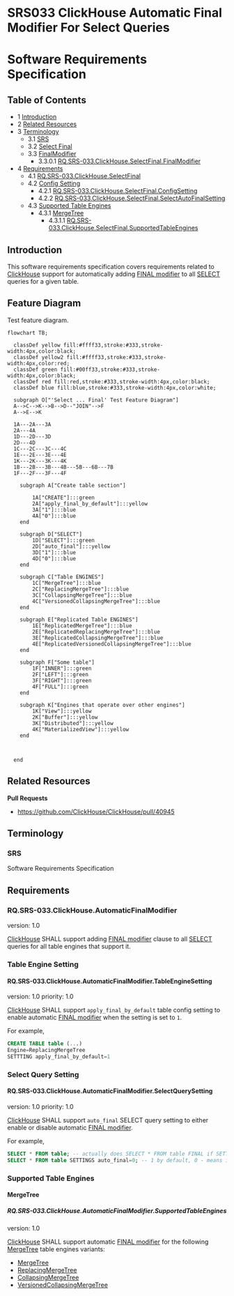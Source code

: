 # SRS033 ClickHouse Automatic Final Modifier For Select Queries
# Software Requirements Specification

## Table of Contents

* 1 [Introduction](#introduction)
* 2 [Related Resources](#related-resources)
* 3 [Terminology](#terminology)
  * 3.1 [SRS](#srs)
  * 3.2 [Select Final](#select-final)
  * 3.3 [FinalModifier](#finalmodifier)
      * 3.3.0.1 [RQ.SRS-033.ClickHouse.SelectFinal.FinalModifier](#rqsrs-033clickhouseselectfinalfinalmodifier)
* 4 [Requirements](#requirements)
  * 4.1 [RQ.SRS-033.ClickHouse.SelectFinal](#rqsrs-033clickhouseselectfinal)
  * 4.2 [Config Setting](#config-setting)
    * 4.2.1 [RQ.SRS-033.ClickHouse.SelectFinal.ConfigSetting](#rqsrs-033clickhouseselectfinalconfigsetting)
    * 4.2.2 [RQ.SRS-033.ClickHouse.SelectFinal.SelectAutoFinalSetting](#rqsrs-033clickhouseselectfinalselectautofinalsetting)
  * 4.3 [Supported Table Engines](#supported-table-engines)
    * 4.3.1 [MergeTree](#mergetree)
      * 4.3.1.1 [RQ.SRS-033.ClickHouse.SelectFinal.SupportedTableEngines](#rqsrs-033clickhouseselectfinalsupportedtableengines)

## Introduction

This software requirements specification covers requirements related to [ClickHouse] support for automatically
adding [FINAL modifier] to all [SELECT] queries for a given table.

## Feature Diagram

Test feature diagram.

```mermaid
flowchart TB;

  classDef yellow fill:#ffff33,stroke:#333,stroke-width:4px,color:black;
  classDef yellow2 fill:#ffff33,stroke:#333,stroke-width:4px,color:red;
  classDef green fill:#00ff33,stroke:#333,stroke-width:4px,color:black;
  classDef red fill:red,stroke:#333,stroke-width:4px,color:black;
  classDef blue fill:blue,stroke:#333,stroke-width:4px,color:white;
  
  subgraph O["'Select ... Final' Test Feature Diagram"]
  A-->C-->K-->B-->D--"JOIN"-->F
  A-->E-->K

  1A---2A---3A
  2A---4A
  1D---2D---3D
  2D---4D
  1C---2C---3C---4C
  1E---2E---3E---4E
  1K---2K---3K---4K
  1B---2B---3B---4B---5B---6B---7B
  1F---2F---3F---4F
  
    subgraph A["Create table section"]

        1A["CREATE"]:::green
        2A["apply_final_by_default"]:::yellow
        3A["1"]:::blue
        4A["0"]:::blue
    end
    
    subgraph D["SELECT"]
        1D["SELECT"]:::green
        2D["auto_final"]:::yellow
        3D["1"]:::blue
        4D["0"]:::blue
    end
    
    subgraph C["Table ENGINES"]
        1C["MergeTree"]:::blue
        2C["ReplacingMergeTree"]:::blue
        3C["CollapsingMergeTree"]:::blue
        4C["VersionedCollapsingMergeTree"]:::blue
    end
    
    subgraph E["Replicated Table ENGINES"]
        1E["ReplicatedMergeTree"]:::blue
        2E["ReplicatedReplacingMergeTree"]:::blue
        3E["ReplicatedCollapsingMergeTree"]:::blue
        4E["ReplicatedVersionedCollapsingMergeTree"]:::blue
    end
      
    subgraph F["Some table"]
        1F["INNER"]:::green
        2F["LEFT"]:::green
        3F["RIGHT"]:::green
        4F["FULL"]:::green
    end
    
    subgraph K["Engines that operate over other engines"]
        1K["View"]:::yellow
        2K["Buffer"]:::yellow
        3K["Distributed"]:::yellow
        4K["MaterializedView"]:::yellow
    end

    

  end
```

## Related Resources

**Pull Requests**

* https://github.com/ClickHouse/ClickHouse/pull/40945

## Terminology

### SRS

Software Requirements Specification

## Requirements

### RQ.SRS-033.ClickHouse.AutomaticFinalModifier
version: 1.0

[ClickHouse] SHALL support adding [FINAL modifier] clause to all [SELECT] queries
for all table engines that support it.

### Table Engine Setting

#### RQ.SRS-033.ClickHouse.AutomaticFinalModifier.TableEngineSetting
version: 1.0 priority: 1.0

[ClickHouse] SHALL support `apply_final_by_default` table config setting to enable automatic [FINAL modifier]
when the setting is set to `1`.

For example,

```sql
CREATE TABLE table (...)
Engine=ReplacingMergeTree
SETTTING apply_final_by_default=1
```

### Select Query Setting

#### RQ.SRS-033.ClickHouse.AutomaticFinalModifier.SelectQuerySetting
version: 1.0 priority: 1.0

[ClickHouse] SHALL support `auto_final` SELECT query setting to either enable or disable automatic [FINAL modifier].

For example,

```sql
SELECT * FROM table; -- actually does SELECT * FROM table FINAL if SETTTING apply_final_by_default=1
SELECT * FROM table SETTINGS auto_final=0; -- 1 by default, 0 - means ignore apply_final_by_default from merge tree.
```

### Supported Table Engines

#### MergeTree

##### RQ.SRS-033.ClickHouse.AutomaticFinalModifier.SupportedTableEngines
version: 1.0

[ClickHouse] SHALL support automatic [FINAL modifier] for the following [MergeTree] table engines variants:

* [MergeTree]
* [ReplacingMergeTree]
* [CollapsingMergeTree]
* [VersionedCollapsingMergeTree]


[SRS]: #srs
[SELECT]: https://clickhouse.com/docs/en/sql-reference/statements/select/
[MergeTree]: https://clickhouse.com/docs/en/engines/table-engines/mergetree-family/mergetree/
[ReplacingMergeTree]: https://clickhouse.com/docs/en/engines/table-engines/mergetree-family/replacingmergetree
[CollapsingMergeTree]: https://clickhouse.com/docs/en/engines/table-engines/mergetree-family/collapsingmergetree
[VersionedCollapsingMergeTree]: https://clickhouse.com/docs/en/engines/table-engines/mergetree-family/versionedcollapsingmergetree
[FINAL modifier]: https://clickhouse.com/docs/en/sql-reference/statements/select/from/#final-modifier
[ClickHouse]: https://clickhouse.com

